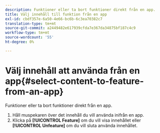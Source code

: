 ```yaml
---
description: Funktioner eller ta bort funktioner direkt från en app.
title: Välj innehåll till funktion från en app
exl-id: cbdf357e-6a50-4e66-bc6b-6c3ea70382c7
translation-type: tm+mt
source-git-commit: a2449482e617939cfda7e367da34875bf187c4c9
workflow-type: tm+mt
source-wordcount: '55'
ht-degree: 0%

---
```


# Välj innehåll att använda från en app{#select-content-to-feature-from-an-app}

Funktioner eller ta bort funktioner direkt från en app.

1. Håll muspekaren över det innehåll du vill använda inifrån en app.
1. Klicka på **[!UICONTROL Feature]** om du vill visa innehållet eller **[!UICONTROL Unfeature]** om du vill sluta använda innehållet.
